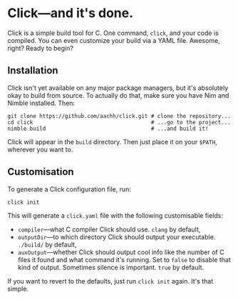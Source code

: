 # Click—and it's done.
Click is a simple build tool for C. One command, `click`, and your code is compiled. You can even customize your build via a YAML file. Awesome, right? Ready to begin?

## Installation
Click isn't yet available on any major package managers, but it's absolutely okay to build from source. To actually do that, make sure you have Nim and Nimble installed. Then:
```shell
git clone https://github.com/aachh/click.git # clone the repository...
cd click                                     # ...go to the project...
nimble build                                 # ...and build it!
```
Click will appear in the `build` directory. Then just place it on your `$PATH`, wherever you want to.

## Customisation
To generate a Click configuration file, run:
```shell
click init
```
This will generate a `click.yaml` file with the following customisable fields:
* `compiler`—what C compiler Click should use. `clang` by default,
* `outputDir`—to which directory Click should output your executable. `./build/` by default,
* `auxOutput`—whether Click should output cool info like the number of C files it found and what command it's running. Set to `false` to disable that kind of output. Sometimes silence is important. `true` by default.

If you want to revert to the defaults, just run `click init` again. It's that simple.